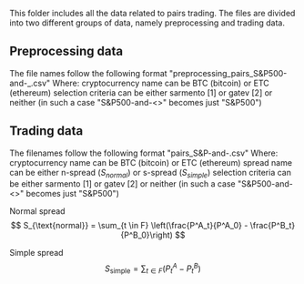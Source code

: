 This folder includes all the data related to pairs trading. The files are divided into two different groups of data, namely preprocessing and trading data.

## Preprocessing data
The file names follow the following format
"preprocessing_pairs_S&P500-and-<cryptocurrency name>_<selection criteria>.csv"
  Where:
  cryptocurrency name can be BTC (bitcoin) or ETC (ethereum)
  selection criteria can be either sarmento [1] or gatev [2] or neither (in such a case "S&P500-and-<>" becomes just "S&P500")

## Trading data
The filenames follow the following format
"pairs_S&P-and-<cryptocurrency name>_<spread name>_<selection criteria>.csv"
  Where:
  cryptocurrency name can be BTC (bitcoin) or ETC (ethereum)
  spread name can be either n-spread ($S_{normal}$) or s-spread ($S_{simple}$)
  selection criteria can be either sarmento [1] or gatev [2] or neither (in such a case "S&P500-and-<>" becomes just "S&P500")
  
Normal spread
$$
    S_{\text{normal}} = \sum_{t \in F} \left(\frac{P^A_t}{P^A_0} - \frac{P^B_t}{P^B_0}\right)
$$
  
Simple spread
$$
    S_{\text{simple}} = \sum_{t\in F}\left(P^A_t - P^B_t\right)
$$
